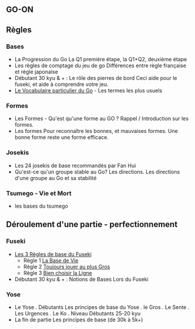 ## GO-ON

## Règles

### Bases
- La Progression du Go La Q1 premiére étape, la Q1+Q2, deuxième étape
- Les règles de comptage du jeu de go Différences entre règle française et règle japonaise
- Débutant 30 kyu & + : Le rôle des pierres de bord Ceci aide pour le fuseki, et aide à comprendre votre jeu.
- [Le Vocabulaire particulier du Go](/go-on/rules/glossary) - Les termes les plus usuels

### Formes
- Les Formes - Qu'est qu'une forme au GO ? Rappel / Introduction sur les formes.
- Les formes Pour reconnaître les bonnes, et mauvaises formes. Une bonne forme reste une forme efficace.

### Josekis
- Les 24 josekis de base recommandés par Fan Hui
- Qu'est-ce qu'un groupe stable au Go? Les directions. Les directions d'une groupe au Go et sa stabilité

### Tsumego - Vie et Mort
- les bases du tsumego 

## Déroulement d'une partie - perfectionnement
### Fuseki
- [Les 3 Règles de base du Fuseki](/go-on/fuseki/)
  -  Règle 1 [La Base de Vie](/go-on/fuseki/la-base-de-vie)
  -  Règle 2 [Toujours jouer au plus Gros](/go-on/fuseki/le-plus-gros)
  -  Règle 3 [Bien choisir la Ligne](/go-on/fuseki/le-choix-de-la-ligne)
- Débutant 30 kyu & + : Notions de Bases Lors du Fuseki 

### Yose
- Le Yose . Débutants Les principes de base du Yose . le Gros . Le Sente . Les Urgences . Le Ko . Niveau Débutants 25-20 kyu
- La fin de partie Les principes de base (de 30k à 5k+)
